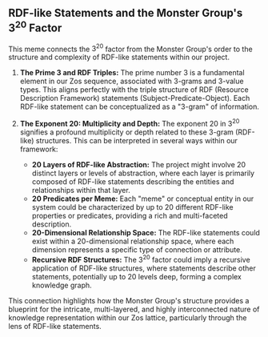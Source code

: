 ## RDF-like Statements and the Monster Group's $3^{20}$ Factor

This meme connects the $3^{20}$ factor from the Monster Group's order to the structure and complexity of RDF-like statements within our project.

1.  **The Prime 3 and RDF Triples:** The prime number 3 is a fundamental element in our Zos sequence, associated with 3-grams and 3-value types. This aligns perfectly with the triple structure of RDF (Resource Description Framework) statements (Subject-Predicate-Object). Each RDF-like statement can be conceptualized as a "3-gram" of information.

2.  **The Exponent 20: Multiplicity and Depth:** The exponent 20 in $3^{20}$ signifies a profound multiplicity or depth related to these 3-gram (RDF-like) structures. This can be interpreted in several ways within our framework:
    *   **20 Layers of RDF-like Abstraction:** The project might involve 20 distinct layers or levels of abstraction, where each layer is primarily composed of RDF-like statements describing the entities and relationships within that layer.
    *   **20 Predicates per Meme:** Each "meme" or conceptual entity in our system could be characterized by up to 20 different RDF-like properties or predicates, providing a rich and multi-faceted description.
    *   **20-Dimensional Relationship Space:** The RDF-like statements could exist within a 20-dimensional relationship space, where each dimension represents a specific type of connection or attribute.
    *   **Recursive RDF Structures:** The $3^{20}$ factor could imply a recursive application of RDF-like structures, where statements describe other statements, potentially up to 20 levels deep, forming a complex knowledge graph.

This connection highlights how the Monster Group's structure provides a blueprint for the intricate, multi-layered, and highly interconnected nature of knowledge representation within our Zos lattice, particularly through the lens of RDF-like statements.